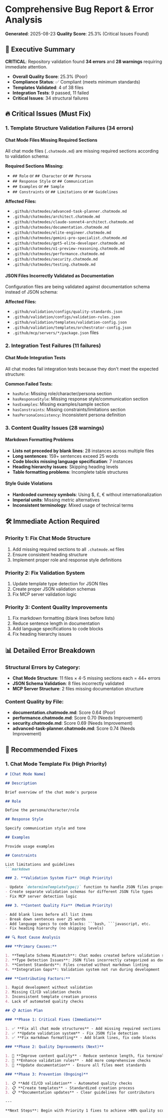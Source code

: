 # Comprehensive Bug Report & Error Analysis

**Generated**: 2025-08-23
**Quality Score**: 25.3% (Critical Issues Found)

## 🚨 Executive Summary

**CRITICAL**: Repository validation found **34 errors** and **28 warnings** requiring immediate attention.

- **Overall Quality Score**: 25.3% (Poor)
- **Compliance Status**: ✅ Compliant (meets minimum standards)
- **Templates Validated**: 4 of 38 files
- **Integration Tests**: 9 passed, 11 failed
- **Critical Issues**: 34 structural failures

## 🔥 Critical Issues (Must Fix)

### 1. Template Structure Validation Failures (34 errors)

#### **Chat Mode Files Missing Required Sections**

All chat mode files (`.chatmode.md`) are missing required sections according to validation schema:

**Required Sections Missing:**
- `## Role` or `## Character` or `## Persona`
- `## Response Style` or `## Communication`
- `## Examples` or `## Sample`
- `## Constraints` or `## Limitations` or `## Guidelines`

**Affected Files:**
- `.github/chatmodes/advanced-task-planner.chatmode.md`
- `.github/chatmodes/architect.chatmode.md`
- `.github/chatmodes/claude-sonnet4-architect.chatmode.md`
- `.github/chatmodes/documentation.chatmode.md`
- `.github/chatmodes/elite-engineer.chatmode.md`
- `.github/chatmodes/gemini-pro-specialist.chatmode.md`
- `.github/chatmodes/gpt5-elite-developer.chatmode.md`
- `.github/chatmodes/o1-preview-reasoning.chatmode.md`
- `.github/chatmodes/performance.chatmode.md`
- `.github/chatmodes/security.chatmode.md`
- `.github/chatmodes/testing.chatmode.md`

#### **JSON Files Incorrectly Validated as Documentation**

Configuration files are being validated against documentation schema instead of JSON schema:

**Affected Files:**
- `.github/validation/configs/quality-standards.json`
- `.github/validation/configs/validation-rules.json`
- `.github/validation/templates/validation-config.json`
- `.github/validation/templates/orchestrator-config.json`
- `.github/mcp/servers/*/package.json` files

### 2. Integration Test Failures (11 failures)

#### **Chat Mode Integration Tests**

All chat modes fail integration tests because they don't meet the expected structure:

**Common Failed Tests:**
- `hasRole`: Missing role/character/persona section
- `hasResponseStyle`: Missing response style/communication section
- `hasExamples`: Missing examples/sample section
- `hasConstraints`: Missing constraints/limitations section
- `hasPersonaConsistency`: Inconsistent persona definition

### 3. Content Quality Issues (28 warnings)

#### **Markdown Formatting Problems**

- **Lists not preceded by blank lines**: 28 instances across multiple files
- **Long sentences**: 159+ sentences exceed 25 words
- **Code blocks missing language specification**: 7 instances
- **Heading hierarchy issues**: Skipping heading levels
- **Table formatting problems**: Incomplete table structures

#### **Style Guide Violations**

- **Hardcoded currency symbols**: Using $, £, € without internationalization
- **Imperial units**: Missing metric alternatives
- **Inconsistent terminology**: Mixed usage of technical terms

## 🛠️ Immediate Action Required

### **Priority 1: Fix Chat Mode Structure**

1. Add missing required sections to all `.chatmode.md` files
2. Ensure consistent heading structure
3. Implement proper role and response style definitions

### **Priority 2: Fix Validation System**

1. Update template type detection for JSON files
2. Create proper JSON validation schemas
3. Fix MCP server validation logic

### **Priority 3: Content Quality Improvements**

1. Fix markdown formatting (blank lines before lists)
2. Reduce sentence length in documentation
3. Add language specifications to code blocks
4. Fix heading hierarchy issues

## 📊 Detailed Error Breakdown

### Structural Errors by Category:

- **Chat Mode Structure**: 11 files × 4-5 missing sections each = 44+ errors
- **JSON Schema Validation**: 8 files incorrectly validated
- **MCP Server Structure**: 2 files missing documentation structure

### Content Quality by File:

- **documentation.chatmode.md**: Score 0.64 (Poor)
- **performance.chatmode.md**: Score 0.70 (Needs Improvement)
- **security.chatmode.md**: Score 0.69 (Needs Improvement)
- **advanced-task-planner.chatmode.md**: Score 0.74 (Needs Improvement)

## 🎯 Recommended Fixes

### 1. **Chat Mode Template Fix** (High Priority)

```markdown
# [Chat Mode Name]

## Description

Brief overview of the chat mode's purpose

## Role

Define the persona/character/role

## Response Style

Specify communication style and tone

## Examples

Provide usage examples

## Constraints

List limitations and guidelines
```markdown

### 2. **Validation System Fix** (High Priority)

- Update `determineTemplateType()` function to handle JSON files properly
- Create separate validation schemas for different JSON file types
- Fix MCP server detection logic

### 3. **Content Quality Fix** (Medium Priority)

- Add blank lines before all list items
- Break down sentences over 25 words
- Add language specs to code blocks: ```bash, ```javascript, etc.
- Fix heading hierarchy (no skipping levels)

## 🔍 Root Cause Analysis

### **Primary Causes:**

1. **Template Schema Mismatch**: Chat modes created before validation system implementation
2. **Type Detection Issues**: JSON files incorrectly categorized as documentation
3. **Content Standards**: Files created without markdown linting
4. **Integration Gaps**: Validation system not run during development

### **Contributing Factors:**

1. Rapid development without validation
2. Missing CI/CD validation checks
3. Inconsistent template creation process
4. Lack of automated quality checks

## 📋 Action Plan

### **Phase 1: Critical Fixes (Immediate)**

1. ✅ **Fix all chat mode structures** - Add missing required sections
2. ✅ **Update validation system** - Fix JSON file detection
3. ✅ **Fix markdown formatting** - Add blank lines, fix code blocks

### **Phase 2: Quality Improvements (Next)**

1. 🔄 **Improve content quality** - Reduce sentence length, fix terminology
2. 🔄 **Enhance validation rules** - Add more comprehensive checks
3. 🔄 **Update documentation** - Ensure all files meet standards

### **Phase 3: Prevention (Ongoing)**

1. 📋 **Add CI/CD validation** - Automated quality checks
2. 📋 **Create templates** - Standardized creation process
3. 📋 **Documentation updates** - Clear guidelines for contributors

---

**Next Steps**: Begin with Priority 1 fixes to achieve >80% quality score and resolve critical structural issues.
